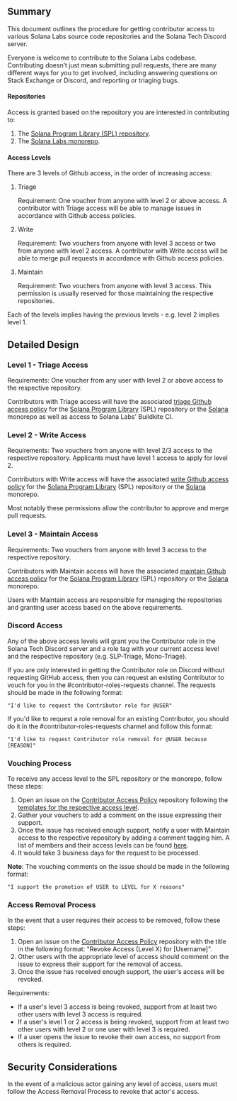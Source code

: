 ## Summary

This document outlines the procedure for getting contributor access to various Solana Labs source code repositories and the Solana Tech Discord server.

Everyone is welcome to contribute to the Solana Labs codebase. Contributing doesn’t just mean submitting pull requests, 
there are many different ways for you to get involved, including answering questions on Stack Exchange or Discord, and reporting or triaging bugs.

#### Repositories

Access is granted based on the repository you are interested in contributing to:

1. The [Solana Program Library (SPL) repository](https://github.com/solana-labs/solana-program-library).
2. The [Solana Labs monorepo](https://github.com/solana-labs/solana).

#### Access Levels

There are 3 levels of Github access, in the order of increasing access:

1. Triage

    Requirement: One voucher from anyone with level 2 or above access. A contributor with Triage access will be able to manage issues
in accordance with Github access policies.

2. Write

    Requirement: Two vouchers from anyone with level 3 access or two from
anyone with level 2 access. A contributor with Write access will be able to merge pull requests
in accordance with Github access policies.

3. Maintain

    Requirement: Two vouchers from anyone with level 3 access. This permission
is usually reserved for those maintaining the respective repositories.

Each of the levels implies having the previous levels - e.g. level 2 implies
level 1. 

## Detailed Design

### Level 1 - Triage Access

Requirements: One voucher from any user with level 2 or above access to the respective repository.

Contributors with Triage access will have the associated [triage Github access
policy](https://docs.github.com/en/organizations/managing-user-access-to-your-organizations-repositories/repository-roles-for-an-organization#permissions-for-each-role)
for the [Solana Program Library](https://github.com/solana-labs/solana-program-library) (SPL) repository or the
[Solana](https://github.com/solana-labs/solana) monorepo as well as access to Solana Labs' Buildkite CI.

### Level 2 - Write Access

Requirements: Two vouchers from anyone with level 2/3 access to the respective repository. Applicants must have level 1 access to apply for level 2.

Contributors with Write access will have the associated [write Github access
policy](https://docs.github.com/en/organizations/managing-user-access-to-your-organizations-repositories/repository-roles-for-an-organization#permissions-for-each-role)
for the [Solana Program Library](https://github.com/solana-labs/solana-program-library) (SPL) repository or the 
[Solana](https://github.com/solana-labs/solana) monorepo.

Most notably these permissions allow the contributor to approve and merge pull
requests.

### Level 3 - Maintain Access

Requirements: Two vouchers from anyone with level 3 access to the respective repository.

Contributors with Maintain access will have the associated [maintain Github access
policy](https://docs.github.com/en/organizations/managing-user-access-to-your-organizations-repositories/repository-roles-for-an-organization#permissions-for-each-role)
for the [Solana Program Library](https://github.com/solana-labs/solana-program-library) (SPL) repository or the 
[Solana](https://github.com/solana-labs/solana) monorepo.

Users with Maintain access are responsible for managing the repositories and
granting user access based on the above requirements.

### Discord Access

Any of the above access levels will grant you the Contributor role in the Solana Tech Discord server and a role tag with your current access level and the respective repository (e.g. SLP-Triage, Mono-Triage).

If you are only interested in getting the Contributor role on Discord without requesting GitHub access, then you can request an existing Contributor to vouch for you in the #contributor-roles-requests channel. The requests should be made in the following format:

```
"I'd like to request the Contributor role for @USER"
```

If you'd like to request a role removal for an existing Contributor, you should do it in the #contributor-roles-requests channel and follow this format:

```
"I'd like to request Contributor role removal for @USER because [REASON]"
```

### Vouching Process 

To receive any access level to the SPL repository or the monorepo, follow these steps:

1. Open an issue on the [Contributor Access Policy](https://github.com/solana-labs/contributor-access-policy) repository
following the [templates for the respective access level](https://github.com/solana-labs/contributor-access-policy/issues/new/choose).
2. Gather your vouchers to add a comment on the issue expressing their support.
3. Once the issue has received enough support, notify a user with Maintain
access to the respective repository by adding a comment tagging him. A list of members and their access levels can be found [here](https://github.com/solana-labs/contributor-access-policy/tree/master/access-control-list).
4. It would take 3 business days for the request to be processed.

**Note**: The vouching comments on the issue should be made in the following format:

```
"I support the promotion of USER to LEVEL for X reasons"
```

### Access Removal Process

In the event that a user requires their access to be removed, follow these steps:

1. Open an issue on the [Contributor Access Policy](https://github.com/solana-labs/contributor-access-policy) repository
with the title in the following format: "Revoke Access (Level X) for [Username]".
2. Other users with the appropriate level of access should comment on the issue
to express their support for the removal of access.
3. Once the issue has received enough support, the user's access will be
revoked.

Requirements:

- If a user's level 3 access is being revoked, support from at least two other
users with level 3 access is required.
- If a user's level 1 or 2 access is being revoked, support from at least two 
other users with level 2 or one user with level 3 is required.
- If a user opens the issue to revoke their own access, no support from others
is required.

## Security Considerations

In the event of a malicious actor gaining any level of access, users must
follow the Access Removal Process to revoke that actor's access.
